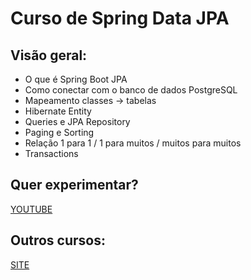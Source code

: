 # Curso de Spring Data JPA

<h2>Visão geral:</h2>

- O que é Spring Boot JPA
- Como conectar com o banco de dados PostgreSQL
- Mapeamento classes -> tabelas
- Hibernate Entity
- Queries e JPA Repository
- Paging e Sorting
- Relação 1 para 1 / 1 para muitos / muitos para muitos
- Transactions

<h2>Quer experimentar?</h2>

[YOUTUBE](https://www.youtube.com/watch?v=8SGI_XS5OPw&list=WL&index=52)

<h2>Outros cursos:</h2>

[SITE](https://amigoscode.com/courses)
